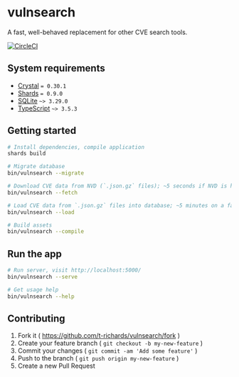 # vulnsearch

A fast, well-behaved replacement for other CVE search tools.

[![CircleCI](https://circleci.com/gh/t-richards/vulnsearch.svg?style=svg)](https://circleci.com/gh/t-richards/vulnsearch)

## System requirements

- [Crystal][crystal] `= 0.30.1`
- [Shards][shards] `= 0.9.0`
- [SQLite][sqlite] `~> 3.29.0`
- [TypeScript][typescript] `~> 3.5.3`

## Getting started

```bash
# Install dependencies, compile application
shards build

# Migrate database
bin/vulnsearch --migrate

# Download CVE data from NVD (`.json.gz` files); ~5 seconds if NVD is having a good day.
bin/vulnsearch --fetch

# Load CVE data from `.json.gz` files into database; ~5 minutes on a fast machine.
bin/vulnsearch --load

# Build assets
bin/vulnsearch --compile
```

## Run the app

```bash
# Run server, visit http://localhost:5000/
bin/vulnsearch --serve

# Get usage help
bin/vulnsearch --help
```

## Contributing

1. Fork it ( <https://github.com/t-richards/vulnsearch/fork> )
2. Create your feature branch ( `git checkout -b my-new-feature` )
3. Commit your changes ( `git commit -am 'Add some feature'` )
4. Push to the branch ( `git push origin my-new-feature` )
5. Create a new Pull Request

[crystal]: https://crystal-lang.org/
[shards]: https://github.com/crystal-lang/shards
[sqlite]: https://www.sqlite.org/
[typescript]: https://www.typescriptlang.org/
